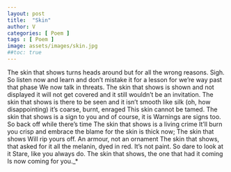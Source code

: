 ```yaml
---
layout: post
title:  "Skin"
author: V
categories: [ Poem ]
tags : [ Poem ]
image: assets/images/skin.jpg
##toc: true
---
```


The skin that shows
turns heads around
but for all the wrong reasons.
Sigh.
So listen now and learn
and don’t mistake it for a lesson
for we’re way past that phase
We now talk in threats.
The skin that shows
is shown and not displayed
it will not get covered
and it still wouldn’t be an invitation.
The skin that shows 
is there to be seen
and it isn’t smooth like silk
(oh, how disappointing)
it’s coarse, burnt, enraged
This skin cannot be tamed.
The skin that shows
is a sign to you
and of course, it is
Warnings are signs too.
So back off while there’s time
The skin that shows
is a living crime
It’ll burn you crisp
and embrace the blame
for the skin is thick now;
The skin that shows
Will rip yours off.
An armour, not an ornament
The skin that shows,
that asked for it
all the melanin, dyed in red.
It’s not paint.
So dare to look at it
Stare, like you always do.
The skin that shows,
the one that had it coming
Is now coming for you._*
